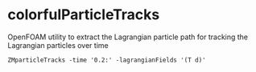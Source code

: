 # colorfulParticleTracks
OpenFOAM utility to extract the Lagrangian particle path for tracking the Lagrangian particles over time
```shell
ZMparticleTracks -time '0.2:' -lagrangianFields '(T d)'
```
